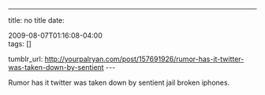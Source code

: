 ---
title: no title
date:

 2009-08-07T01:16:08-04:00  
tags:  []

tumblr_url:
http://yourpalryan.com/post/157691926/rumor-has-it-twitter-was-taken-down-by-sentient
\-\--

Rumor has it twitter was taken down by sentient jail broken iphones.
